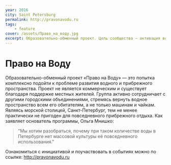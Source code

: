 ```yaml
---
year: 2016
city: Saint Petersburg
permalink: http://pravonavodu.ru
tags:
    - feature
cover: /assets/Право_на_воду.jpg
excerpt: Образовательно-обменный проект. Цель сообщества — активация водной городской среды силами граждан через события, коммуникацию, изучение и совершенствование законодательства.
---
```


# Право на Воду

Образовательно-обменный проект «Право на Воду» — это попытка комплексно подойти к проблеме развития водного и прибрежного пространства.
Проект не является коммерческим и существует благодаря поддержке местных жителей. Группа активно сотрудничает с другими городскими объединениями, стремясь вернуть водное пространство всем его обитателям, а не только машинам и чайкам. Являясь морской столицей, Санкт-Петербург, тем не менее практически не пригоден для повседневного прибрежного отдыха.
Как заявляет основатель программы, Ольга Мнишко:

> "Мы хотим разобраться, почему при таком количестве воды в Петербурге нет массовой культуры её повседневного использования."

Ознакомиться с инициативой и поучаствовать в событиях можно по ссылке: http://pravonavodu.ru 
